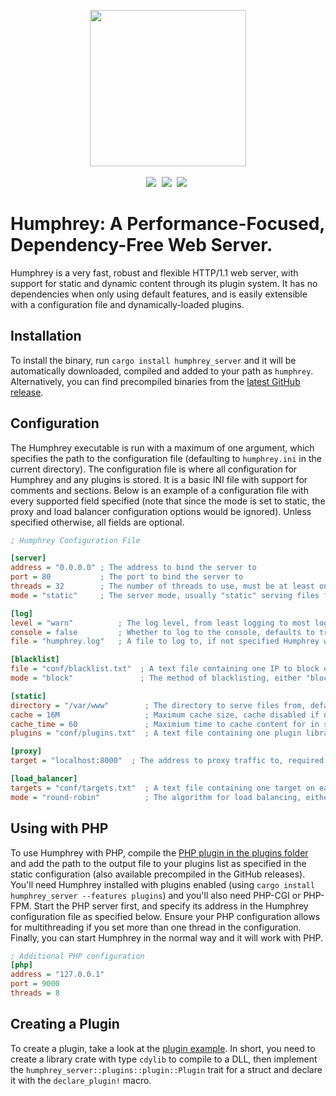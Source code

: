 <p align="center">
  <img src="https://raw.githubusercontent.com/w-henderson/Humphrey/master/assets/logo.png" width=250><br><br>
  <img src="https://img.shields.io/badge/language-rust-b07858?style=for-the-badge&logo=rust" style="margin-right:5px">
  <img src="https://img.shields.io/github/workflow/status/w-henderson/Humphrey/CI?style=for-the-badge" style="margin-right:5px">
  <img src="https://img.shields.io/crates/v/humphrey?style=for-the-badge" style="margin-right:5px">
</p>

# Humphrey: A Performance-Focused, Dependency-Free Web Server.
Humphrey is a very fast, robust and flexible HTTP/1.1 web server, with support for static and dynamic content through its plugin system. It has no dependencies when only using default features, and is easily extensible with a configuration file and dynamically-loaded plugins.

## Installation
To install the binary, run `cargo install humphrey_server` and it will be automatically downloaded, compiled and added to your path as `humphrey`. Alternatively, you can find precompiled binaries from the [latest GitHub release](https://github.com/w-henderson/Humphrey/releases).

## Configuration
The Humphrey executable is run with a maximum of one argument, which specifies the path to the configuration file (defaulting to `humphrey.ini` in the current directory). The configuration file is where all configuration for Humphrey and any plugins is stored. It is a basic INI file with support for comments and sections. Below is an example of a configuration file with every supported field specified (note that since the mode is set to static, the proxy and load balancer configuration options would be ignored). Unless specified otherwise, all fields are optional.

```ini
; Humphrey Configuration File

[server]
address = "0.0.0.0" ; The address to bind the server to
port = 80           ; The port to bind the server to
threads = 32        ; The number of threads to use, must be at least one
mode = "static"     ; The server mode, usually "static" serving files from a directory, but can be "proxy" or "load_balancer", required.

[log]
level = "warn"          ; The log level, from least logging to most logging: "error", "warn", "info", "debug"
console = false         ; Whether to log to the console, defaults to true
file = "humphrey.log"   ; A file to log to, if not specified Humphrey will not log to a file

[blacklist]
file = "conf/blacklist.txt"  ; A text file containing one IP to block on each line
mode = "block"               ; The method of blacklisting, either "block" to block connections or "forbidden" to return 403 Forbidden

[static]
directory = "/var/www"        ; The directory to serve files from, defaults to directory the executable was run in if unset
cache = 16M                   ; Maximum cache size, cache disabled if not specified
cache_time = 60               ; Maximium time to cache content for in seconds, defaults to 60 seconds if not specified
plugins = "conf/plugins.txt"  ; A text file containing one plugin library file path on each line

[proxy]
target = "localhost:8000"  ; The address to proxy traffic to, required if the mode is set to proxy

[load_balancer]
targets = "conf/targets.txt"  ; A text file containing one target on each line to balance traffic between, required if the mode is set to load_balancer
mode = "round-robin"          ; The algorithm for load balancing, either "round-robin" (default) or "random"
```

## Using with PHP
To use Humphrey with PHP, compile the [PHP plugin in the plugins folder](https://github.com/w-henderson/Humphrey/tree/master/plugins/php) and add the path to the output file to your plugins list as specified in the static configuration (also available precompiled in the GitHub releases). You'll need Humphrey installed with plugins enabled (using `cargo install humphrey_server --features plugins`) and you'll also need PHP-CGI or PHP-FPM. Start the PHP server first, and specify its address in the Humphrey configuration file as specified below. Ensure your PHP configuration allows for multithreading if you set more than one thread in the configuration. Finally, you can start Humphrey in the normal way and it will work with PHP.

```ini
; Additional PHP configuration
[php]
address = "127.0.0.1"
port = 9000
threads = 8
```

## Creating a Plugin
To create a plugin, take a look at the [plugin example](https://github.com/w-henderson/Humphrey/tree/master/examples/plugin). In short, you need to create a library crate with type `cdylib` to compile to a DLL, then implement the `humphrey_server::plugins::plugin::Plugin` trait for a struct and declare it with the `declare_plugin!` macro.